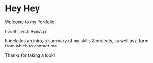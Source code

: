 # Hey Hey

Welcome to my Portfolio.

I built it with React js

It includes an intro, a summary of my skills & projects, as well as a form from which to contact me.

Thanks for taking a look!

